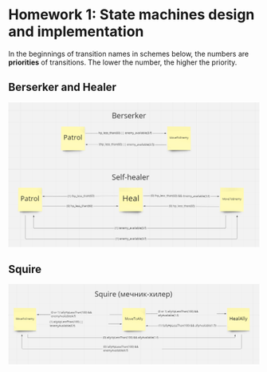 # Homework 1: State machines design and implementation
In the beginnings of transition names in schemes below, the numbers are <b>priorities</b> of transitions. The lower the number, the higher the priority.
## Berserker and Healer
![Alt text](w1/berserker-n-healer.png?raw=true "Berserker and Healer SMs")
## Squire
![Alt text](w1/squire.png?raw=true "Squire SM")
